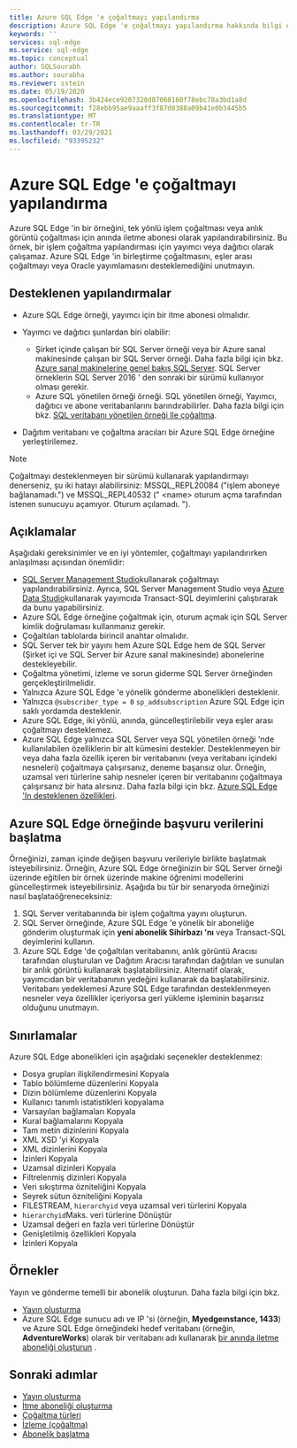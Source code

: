 ```yaml
---
title: Azure SQL Edge 'e çoğaltmayı yapılandırma
description: Azure SQL Edge 'e çoğaltmayı yapılandırma hakkında bilgi edinin.
keywords: ''
services: sql-edge
ms.service: sql-edge
ms.topic: conceptual
author: SQLSourabh
ms.author: sourabha
ms.reviewer: sstein
ms.date: 05/19/2020
ms.openlocfilehash: 3b424ece9207328d87068160f78ebc78a3bd1a8d
ms.sourcegitcommit: f28ebb95ae9aaaff3f87d8388a09b41e0b3445b5
ms.translationtype: MT
ms.contentlocale: tr-TR
ms.lasthandoff: 03/29/2021
ms.locfileid: "93395232"
---
```

# <a name="configure-replication-to-azure-sql-edge"></a>Azure SQL Edge 'e çoğaltmayı yapılandırma 

Azure SQL Edge 'in bir örneğini, tek yönlü işlem çoğaltması veya anlık görüntü çoğaltması için anında iletme abonesi olarak yapılandırabilirsiniz. Bu örnek, bir işlem çoğaltma yapılandırması için yayımcı veya dağıtıcı olarak çalışamaz. Azure SQL Edge 'in birleştirme çoğaltmasını, eşler arası çoğaltmayı veya Oracle yayımlamasını desteklemediğini unutmayın.

## <a name="supported-configurations"></a>Desteklenen yapılandırmalar
  
- Azure SQL Edge örneği, yayımcı için bir itme abonesi olmalıdır.
- Yayımcı ve dağıtıcı şunlardan biri olabilir:
   - Şirket içinde çalışan bir SQL Server örneği veya bir Azure sanal makinesinde çalışan bir SQL Server örneği. Daha fazla bilgi için bkz. [Azure sanal makinelerine genel bakış SQL Server](../azure-sql/virtual-machines/index.yml). SQL Server örneklerin SQL Server 2016 ' den sonraki bir sürümü kullanıyor olması gerekir.
   - Azure SQL yönetilen örneği örneği. SQL yönetilen örneği, Yayımcı, dağıtıcı ve abone veritabanlarını barındırabilirler. Daha fazla bilgi için bkz. [SQL veritabanı yönetilen örneği Ile çoğaltma](/azure/sql-database/replication-with-sql-database-managed-instance/).

- Dağıtım veritabanı ve çoğaltma aracıları bir Azure SQL Edge örneğine yerleştirilemez.  

> [!NOTE]
> Çoğaltmayı desteklenmeyen bir sürümü kullanarak yapılandırmayı denerseniz, şu iki hatayı alabilirsiniz: MSSQL_REPL20084 ("işlem aboneye bağlanamadı.") ve MSSQL_REPL40532 (" \<name> oturum açma tarafından istenen sunucuyu açamıyor. Oturum açılamadı. ").  

## <a name="remarks"></a>Açıklamalar

Aşağıdaki gereksinimler ve en iyi yöntemler, çoğaltmayı yapılandırırken anlaşılması açısından önemlidir:

- [SQL Server Management Studio](/sql/ssms/download-sql-server-management-studio-ssms)kullanarak çoğaltmayı yapılandırabilirsiniz. Ayrıca, SQL Server Management Studio veya [Azure Data Studio](/sql/azure-data-studio/download-azure-data-studio)kullanarak yayımcıda Transact-SQL deyimlerini çalıştırarak da bunu yapabilirsiniz.
- Azure SQL Edge örneğine çoğaltmak için, oturum açmak için SQL Server kimlik doğrulaması kullanmanız gerekir.
- Çoğaltılan tablolarda birincil anahtar olmalıdır.
- SQL Server tek bir yayını hem Azure SQL Edge hem de SQL Server (Şirket içi ve SQL Server bir Azure sanal makinesinde) abonelerine destekleyebilir.  
- Çoğaltma yönetimi, izleme ve sorun giderme SQL Server örneğinden gerçekleştirilmelidir.  
- Yalnızca Azure SQL Edge 'e yönelik gönderme abonelikleri desteklenir.  
- Yalnızca `@subscriber_type = 0` `sp_addsubscription` Azure SQL Edge için saklı yordamda desteklenir.  
- Azure SQL Edge, iki yönlü, anında, güncelleştirilebilir veya eşler arası çoğaltmayı desteklemez.
- Azure SQL Edge yalnızca SQL Server veya SQL yönetilen örneği 'nde kullanılabilen özelliklerin bir alt kümesini destekler. Desteklenmeyen bir veya daha fazla özellik içeren bir veritabanını (veya veritabanı içindeki nesneleri) çoğaltmaya çalışırsanız, deneme başarısız olur. Örneğin, uzamsal veri türlerine sahip nesneler içeren bir veritabanını çoğaltmaya çalışırsanız bir hata alırsınız. Daha fazla bilgi için bkz. [Azure SQL Edge 'In desteklenen özellikleri](features.md).

## <a name="initialize-reference-data-on-an-instance-of-azure-sql-edge"></a>Azure SQL Edge örneğinde başvuru verilerini başlatma

Örneğinizi, zaman içinde değişen başvuru verileriyle birlikte başlatmak isteyebilirsiniz. Örneğin, Azure SQL Edge örneğinizin bir SQL Server örneği üzerinde eğitilen bir örnek üzerinde makine öğrenimi modellerini güncelleştirmek isteyebilirsiniz. Aşağıda bu tür bir senaryoda örneğinizi nasıl başlataöğreneceksiniz:

1. SQL Server veritabanında bir işlem çoğaltma yayını oluşturun.  
2. SQL Server örneğinde, Azure SQL Edge 'e yönelik bir aboneliğe gönderim oluşturmak için **yeni abonelik Sihirbazı 'nı** veya Transact-SQL deyimlerini kullanın.  
3. Azure SQL Edge 'de çoğaltılan veritabanını, anlık görüntü Aracısı tarafından oluşturulan ve Dağıtım Aracısı tarafından dağıtılan ve sunulan bir anlık görüntü kullanarak başlatabilirsiniz. Alternatif olarak, yayımcıdan bir veritabanının yedeğini kullanarak da başlatabilirsiniz. Veritabanı yedeklemesi Azure SQL Edge tarafından desteklenmeyen nesneler veya özellikler içeriyorsa geri yükleme işleminin başarısız olduğunu unutmayın.

## <a name="limitations"></a>Sınırlamalar

Azure SQL Edge abonelikleri için aşağıdaki seçenekler desteklenmez:

- Dosya grupları ilişkilendirmesini Kopyala  
- Tablo bölümleme düzenlerini Kopyala  
- Dizin bölümleme düzenlerini Kopyala  
- Kullanıcı tanımlı istatistikleri kopyalama  
- Varsayılan bağlamaları Kopyala  
- Kural bağlamalarını Kopyala  
- Tam metin dizinlerini Kopyala  
- XML XSD 'yi Kopyala  
- XML dizinlerini Kopyala  
- İzinleri Kopyala  
- Uzamsal dizinleri Kopyala  
- Filtrelenmiş dizinleri Kopyala  
- Veri sıkıştırma özniteliğini Kopyala  
- Seyrek sütun özniteliğini Kopyala  
- FILESTREAM, `hierarchyid` veya uzamsal veri türlerini Kopyala
- `hierarchyid`Maks. veri türlerine Dönüştür  
- Uzamsal değeri en fazla veri türlerine Dönüştür  
- Genişletilmiş özellikleri Kopyala  
- İzinleri Kopyala  

## <a name="examples"></a>Örnekler

Yayın ve gönderme temelli bir abonelik oluşturun. Daha fazla bilgi için bkz.
  
- [Yayın oluşturma](/sql/relational-databases/replication/publish/create-a-publication)
- Azure SQL Edge sunucu adı ve IP 'si (örneğin, **Myedgeınstance, 1433**) ve Azure SQL Edge örneğindeki hedef veritabanı (örneğin, **AdventureWorks**) olarak bir veritabanı adı kullanarak [bir anında iletme aboneliği oluşturun](/sql/relational-databases/replication/create-a-push-subscription/) .  

## <a name="next-steps"></a>Sonraki adımlar  

- [Yayın oluşturma](/sql/relational-databases/replication/publish/create-a-publication)
- [İtme aboneliği oluşturma](/sql/relational-databases/replication/create-a-push-subscription/)
- [Çoğaltma türleri](/sql/relational-databases/replication/types-of-replication)
- [İzleme (çoğaltma)](/sql/relational-databases/replication/monitor/monitoring-replication)
- [Abonelik başlatma](/sql/relational-databases/replication/initialize-a-subscription)